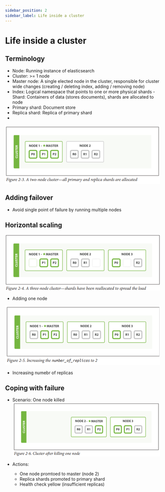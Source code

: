 ```yaml
---
sidebar_position: 2
sidebar_label: Life inside a cluster
---
```

# Life inside a cluster

## Terminology
- Node: Running instance of elasticsearch
- Cluster: >= 1 node
- Master node: A single elected node in the cluster, responsible for cluster wide changes (creating / deleting index, adding / removing node)
- Index: Logical namespace that points to one or more physical shards 
-Shard: Containers of data (stores documents), shards are allocated to node
- Primary shard: Document store
- Replica shard: Replica of primary shard
- 
![Cluster diagram](assets/chapter2_cluster.png)

## Adding failover
- Avoid single point of failure by running multiple nodes

## Horizontal scaling
![Initial cluster](assets/chapter2_hscale.png)
- Adding one node

![Horizontal scaling replicas](assets/chapter2_hscale_replica.png)
- Increasing numebr of replicas

## Coping with failure
- Scenario: One node killed
![Node failure](assets/chapter2_failure.png)

- Actions:
	- One node promtoed to master (node 2)
	- Replica shards promoted to primary shard
	- Health check yellow (insufficient replicas)

